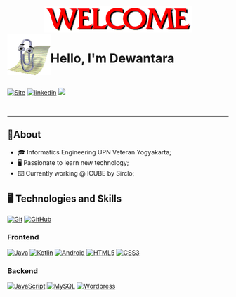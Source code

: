<div <div align="center">
 <img src="https://github.com/dewantaratirta/dewantaratirta/blob/main/img/welcome.gif?raw=true"/>
</div>

<img alt="GIF" src="https://raw.githubusercontent.com/dewantaratirta/dewantaratirta/main/img/Tumblr_mj43yrvZ5s1r8td1do1_100.webp?raw=true" width="98" height="94" align="left"/>
<h1 style="align: right">Hello, I'm Dewantara </h1>

<br/>

[![Site](https://img.shields.io/badge/profile-grey?style=for-the-badge&logoColor=white)](https://dewantaratirta.github.io)
[![linkedin](https://img.shields.io/badge/linkedin-informational?style=for-the-badge&logo=linkedin&logoColor=white)](https://www.linkedin.com/in/dewantara-tirta/)
<a href="mailto:dewantara.tirta@gmail.com"><img src="https://img.shields.io/badge/gmail-EA4335.svg?style=for-the-badge&logo=gmail&logoColor=white"/></a>



</br>

------------

## 📃About

* 🎓 Informatics Engineering UPN Veteran Yogyakarta;
* 🖥️ Passionate to learn new technology;
* ⌨️ Currently working @ ICUBE by Sirclo;



## 🖥️ Technologies and Skills

[![Git](https://img.shields.io/badge/git-orange?style=for-the-badge&logo=git&logoColor=white)](#)
[![GitHub](https://img.shields.io/badge/github-purple?style=for-the-badge&logo=github&logoColor=white)](#)

### Frontend

[![Java](https://img.shields.io/badge/java-red?style=for-the-badge&logo=CoffeeScript&logoColor=white)](#)
[![Kotlin](https://img.shields.io/badge/kotlin-blue?style=for-the-badge&logo=Kotlin&logoColor=white)](#)
[![Android](https://img.shields.io/badge/android-green?style=for-the-badge&logo=Android&logoColor=white)](#)
[![HTML5](https://img.shields.io/badge/html-blue?style=for-the-badge&logo=HTML5&logoColor=white)](#)
[![CSS3](https://img.shields.io/badge/css-grey?style=for-the-badge&logo=CSS3&logoColor=white)](#)

### Backend

[![JavaScript](https://img.shields.io/badge/javascript-yellow?style=for-the-badge&logo=JavaScript&logoColor=white)](#)
[![MySQL](https://img.shields.io/badge/mysql-blue?style=for-the-badge&logo=MySQL&logoColor=white)](#)
[![Wordpress](https://img.shields.io/badge/wordpress-white?style=for-the-badge&logo=wordpress&logoColor=blue)](#)

</br></br>
